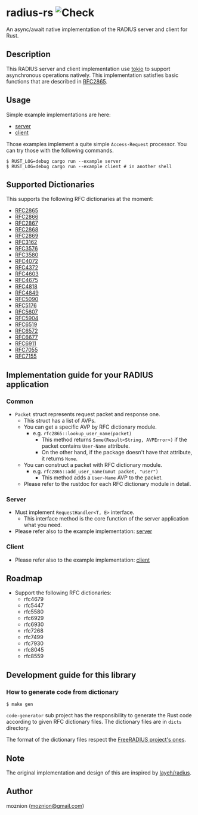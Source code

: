# radius-rs ![Check](https://github.com/moznion/radius-rs/workflows/Check/badge.svg)

An async/await native implementation of the RADIUS server and client for Rust.

## Description

This RADIUS server and client implementation use [tokio](https://tokio.rs/) to support asynchronous operations natively. This implementation satisfies basic functions that are described in [RFC2865](https://tools.ietf.org/html/rfc2865).

## Usage

Simple example implementations are here:

- [server](./examples/server.rs)
- [client](./examples/client.rs)

Those examples implement a quite simple `Access-Request` processor. You can try those with the following commands.

```
$ RUST_LOG=debug cargo run --example server
$ RUST_LOG=debug cargo run --example client # in another shell
```

## Supported Dictionaries

This supports the following RFC dictionaries at the moment:

- [RFC2865](https://tools.ietf.org/html/rfc2865)
- [RFC2866](https://tools.ietf.org/html/rfc2866)
- [RFC2867](https://tools.ietf.org/html/rfc2867)
- [RFC2868](https://tools.ietf.org/html/rfc2868)
- [RFC2869](https://tools.ietf.org/html/rfc2869)
- [RFC3162](https://tools.ietf.org/html/rfc3162)
- [RFC3576](https://tools.ietf.org/html/rfc3576)
- [RFC3580](https://tools.ietf.org/html/rfc3580)
- [RFC4072](https://tools.ietf.org/html/rfc4072)
- [RFC4372](https://tools.ietf.org/html/rfc4372)
- [RFC4603](https://tools.ietf.org/html/rfc4603)
- [RFC4675](https://tools.ietf.org/html/rfc4675)
- [RFC4818](https://tools.ietf.org/html/rfc4818)
- [RFC4849](https://tools.ietf.org/html/rfc4849)
- [RFC5090](https://tools.ietf.org/html/rfc5090)
- [RFC5176](https://tools.ietf.org/html/rfc5176)
- [RFC5607](https://tools.ietf.org/html/rfc5607)
- [RFC5904](https://tools.ietf.org/html/rfc5904)
- [RFC6519](https://tools.ietf.org/html/rfc6519)
- [RFC6572](https://tools.ietf.org/html/rfc6572)
- [RFC6677](https://tools.ietf.org/html/rfc6677)
- [RFC6911](https://tools.ietf.org/html/rfc6911)
- [RFC7055](https://tools.ietf.org/html/rfc7055)
- [RFC7155](https://tools.ietf.org/html/rfc7155)

## Implementation guide for your RADIUS application

### Common

- `Packet` struct represents request packet and response one.
  - This struct has a list of AVPs.
  - You can get a specific AVP by RFC dictionary module.
    - e.g. `rfc2865::lookup_user_name(packet)`
      - This method returns `Some(Result<String, AVPError>)` if the packet contains `User-Name` attribute.
      - On the other hand, if the package doesn't have that attribute, it returns `None`.
  - You can construct a packet with RFC dictionary module.
    - e.g. `rfc2865::add_user_name(&mut packet, "user")`
      - This method adds a `User-Name` AVP to the packet.
  - Please refer to the rustdoc for each RFC dictionary module in detail.

### Server

- Must implement `RequestHandler<T, E>` interface.
  - This interface method is the core function of the server application what you need.
- Please refer also to the example implementation: [server](./examples/server.rs)

### Client

- Please refer also to the example implementation: [client](./examples/client.rs)

## Roadmap

- Support the following RFC dictionaries:
  - rfc4679
  - rfc5447
  - rfc5580
  - rfc6929
  - rfc6930
  - rfc7268
  - rfc7499
  - rfc7930
  - rfc8045
  - rfc8559

## Development guide for this library

### How to generate code from dictionary

```shell
$ make gen
```

`code-generator` sub project has the responsibility to generate the Rust code according to
given RFC dictionary files. The dictionary files are in `dicts` directory.

The format of the dictionary files respect the [FreeRADIUS project's ones](https://github.com/FreeRADIUS/freeradius-server/tree/master/share/dictionary/radius).

## Note

The original implementation and design of this are inspired by [layeh/radius](https://github.com/layeh/radius).

## Author

moznion (<moznion@gmail.com>)
